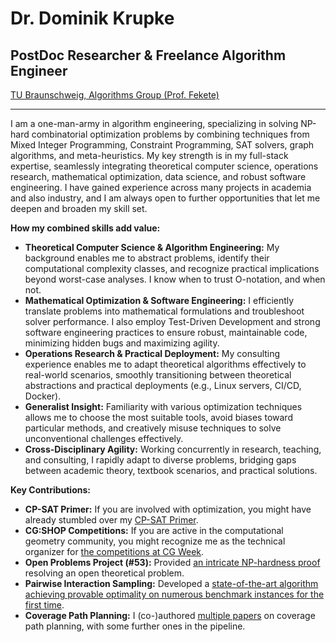 # Dr. Dominik Krupke
## PostDoc Researcher & Freelance Algorithm Engineer
[TU Braunschweig, Algorithms Group (Prof. Fekete)](https://www.ibr.cs.tu-bs.de/alg/)

---
I am a one-man-army in algorithm engineering, specializing in solving NP-hard combinatorial optimization problems by combining techniques from Mixed Integer Programming, Constraint Programming, SAT solvers, graph algorithms, and meta-heuristics.
My key strength is in my full-stack expertise, seamlessly integrating theoretical computer science, operations research, mathematical optimization, data science, and robust software engineering.
I have gained experience across many projects in academia and also industry, and I am always open to further opportunities that let me deepen and broaden my skill set.

**How my combined skills add value:**

* **Theoretical Computer Science & Algorithm Engineering:** My background enables me to abstract problems, identify their computational complexity classes, and recognize practical implications beyond worst-case analyses. I know when to trust O-notation, and when not.
* **Mathematical Optimization & Software Engineering:** I efficiently translate problems into mathematical formulations and troubleshoot solver performance. I also employ Test-Driven Development and strong software engineering practices to ensure robust, maintainable code, minimizing hidden bugs and maximizing agility.
* **Operations Research & Practical Deployment:** My consulting experience enables me to adapt theoretical algorithms effectively to real-world scenarios, smoothly transitioning between theoretical abstractions and practical deployments (e.g., Linux servers, CI/CD, Docker).
* **Generalist Insight:** Familiarity with various optimization techniques allows me to choose the most suitable tools, avoid biases toward particular methods, and creatively misuse techniques to solve unconventional challenges effectively.
* **Cross-Disciplinary Agility:** Working concurrently in research, teaching, and consulting, I rapidly adapt to diverse problems, bridging gaps between academic theory, textbook scenarios, and practical solutions.

**Key Contributions:**

* **CP-SAT Primer:** If you are involved with optimization, you might have already stumbled over my [CP-SAT Primer](https://d-krupke.github.io/cpsat-primer/).
* **CG:SHOP Competitions:** If you are active in the computational geometry community, you might recognize me as the technical organizer for [the competitions at CG Week](https://cgshop.ibr.cs.tu-bs.de/).
* **Open Problems Project (#53):** Provided [an intricate NP-hardness proof](https://link.springer.com/content/pdf/10.1007/s00224-024-10178-8.pdf) resolving an open theoretical problem.
* **Pairwise Interaction Sampling:** Developed a [state-of-the-art algorithm achieving provable optimality on numerous benchmark instances for the first time](https://dl.acm.org/doi/pdf/10.1145/3712193).
* **Coverage Path Planning:** I (co-)authored [multiple papers](https://scholar.google.de/citations?user=rZ4784MAAAAJ&hl=en) on coverage path planning, with some further ones in the pipeline.
